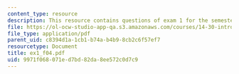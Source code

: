 ```yaml
---
content_type: resource
description: This resource contains questions of exam 1 for the semester, fall 2004.
file: https://ol-ocw-studio-app-qa.s3.amazonaws.com/courses/14-30-introduction-to-statistical-method-in-economics-spring-2006/9971f068071ed7bd82da8ee572c0d7c9_ex1_f04.pdf
file_type: application/pdf
parent_uid: c8394d1a-1cb1-b74a-b4b9-8cb2c6f57ef7
resourcetype: Document
title: ex1_f04.pdf
uid: 9971f068-071e-d7bd-82da-8ee572c0d7c9
---
```


